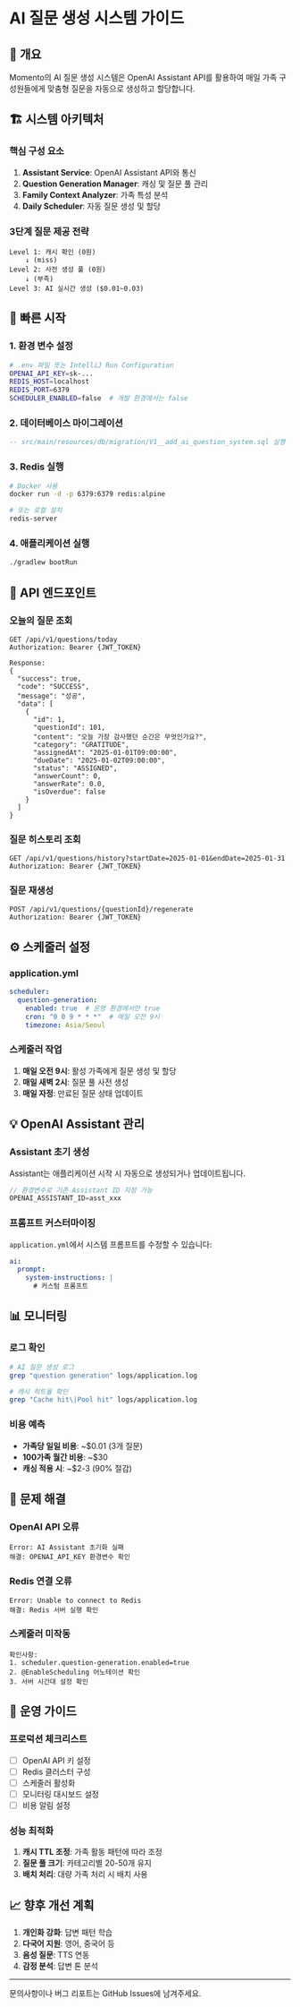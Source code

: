 # AI 질문 생성 시스템 가이드

## 🤖 개요

Momento의 AI 질문 생성 시스템은 OpenAI Assistant API를 활용하여 매일 가족 구성원들에게 맞춤형 질문을 자동으로 생성하고 할당합니다.

## 🏗️ 시스템 아키텍처

### 핵심 구성 요소

1. **Assistant Service**: OpenAI Assistant API와 통신
2. **Question Generation Manager**: 캐싱 및 질문 풀 관리
3. **Family Context Analyzer**: 가족 특성 분석
4. **Daily Scheduler**: 자동 질문 생성 및 할당

### 3단계 질문 제공 전략

```
Level 1: 캐시 확인 (0원)
    ↓ (miss)
Level 2: 사전 생성 풀 (0원)
    ↓ (부족)
Level 3: AI 실시간 생성 ($0.01~0.03)
```

## 🚀 빠른 시작

### 1. 환경 변수 설정

```bash
# .env 파일 또는 IntelliJ Run Configuration
OPENAI_API_KEY=sk-...
REDIS_HOST=localhost
REDIS_PORT=6379
SCHEDULER_ENABLED=false  # 개발 환경에서는 false
```

### 2. 데이터베이스 마이그레이션

```sql
-- src/main/resources/db/migration/V1__add_ai_question_system.sql 실행
```

### 3. Redis 실행

```bash
# Docker 사용
docker run -d -p 6379:6379 redis:alpine

# 또는 로컬 설치
redis-server
```

### 4. 애플리케이션 실행

```bash
./gradlew bootRun
```

## 📡 API 엔드포인트

### 오늘의 질문 조회

```http
GET /api/v1/questions/today
Authorization: Bearer {JWT_TOKEN}

Response:
{
  "success": true,
  "code": "SUCCESS",
  "message": "성공",
  "data": [
    {
      "id": 1,
      "questionId": 101,
      "content": "오늘 가장 감사했던 순간은 무엇인가요?",
      "category": "GRATITUDE",
      "assignedAt": "2025-01-01T09:00:00",
      "dueDate": "2025-01-02T09:00:00",
      "status": "ASSIGNED",
      "answerCount": 0,
      "answerRate": 0.0,
      "isOverdue": false
    }
  ]
}
```

### 질문 히스토리 조회

```http
GET /api/v1/questions/history?startDate=2025-01-01&endDate=2025-01-31
Authorization: Bearer {JWT_TOKEN}
```

### 질문 재생성

```http
POST /api/v1/questions/{questionId}/regenerate
Authorization: Bearer {JWT_TOKEN}
```

## ⚙️ 스케줄러 설정

### application.yml

```yaml
scheduler:
  question-generation:
    enabled: true  # 운영 환경에서만 true
    cron: "0 0 9 * * *"  # 매일 오전 9시
    timezone: Asia/Seoul
```

### 스케줄러 작업

1. **매일 오전 9시**: 활성 가족에게 질문 생성 및 할당
2. **매일 새벽 2시**: 질문 풀 사전 생성
3. **매일 자정**: 만료된 질문 상태 업데이트

## 💡 OpenAI Assistant 관리

### Assistant 초기 생성

Assistant는 애플리케이션 시작 시 자동으로 생성되거나 업데이트됩니다.

```kotlin
// 환경변수로 기존 Assistant ID 지정 가능
OPENAI_ASSISTANT_ID=asst_xxx
```

### 프롬프트 커스터마이징

`application.yml`에서 시스템 프롬프트를 수정할 수 있습니다:

```yaml
ai:
  prompt:
    system-instructions: |
      # 커스텀 프롬프트
```

## 📊 모니터링

### 로그 확인

```bash
# AI 질문 생성 로그
grep "question generation" logs/application.log

# 캐시 히트율 확인
grep "Cache hit\|Pool hit" logs/application.log
```

### 비용 예측

- **가족당 일일 비용**: ~$0.01 (3개 질문)
- **100가족 월간 비용**: ~$30
- **캐싱 적용 시**: ~$2-3 (90% 절감)

## 🔧 문제 해결

### OpenAI API 오류

```
Error: AI Assistant 초기화 실패
해결: OPENAI_API_KEY 환경변수 확인
```

### Redis 연결 오류

```
Error: Unable to connect to Redis
해결: Redis 서버 실행 확인
```

### 스케줄러 미작동

```
확인사항:
1. scheduler.question-generation.enabled=true
2. @EnableScheduling 어노테이션 확인
3. 서버 시간대 설정 확인
```

## 🚦 운영 가이드

### 프로덕션 체크리스트

- [ ] OpenAI API 키 설정
- [ ] Redis 클러스터 구성
- [ ] 스케줄러 활성화
- [ ] 모니터링 대시보드 설정
- [ ] 비용 알림 설정

### 성능 최적화

1. **캐시 TTL 조정**: 가족 활동 패턴에 따라 조정
2. **질문 풀 크기**: 카테고리별 20-50개 유지
3. **배치 처리**: 대량 가족 처리 시 배치 사용

## 📈 향후 개선 계획

1. **개인화 강화**: 답변 패턴 학습
2. **다국어 지원**: 영어, 중국어 등
3. **음성 질문**: TTS 연동
4. **감정 분석**: 답변 톤 분석

---

문의사항이나 버그 리포트는 GitHub Issues에 남겨주세요.
